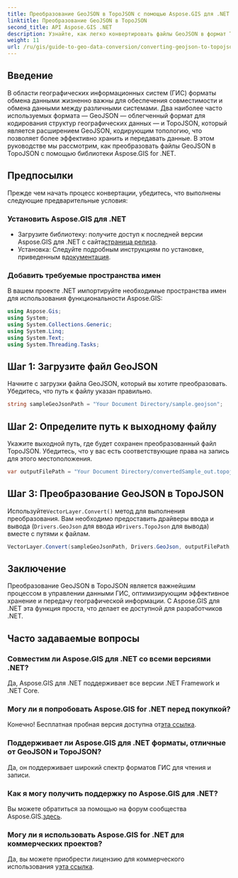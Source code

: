 ```yaml
---
title: Преобразование GeoJSON в TopoJSON с помощью Aspose.GIS для .NET
linktitle: Преобразование GeoJSON в TopoJSON
second_title: API Aspose.GIS .NET
description: Узнайте, как легко конвертировать файлы GeoJSON в формат TopoJSON с помощью мощной библиотеки Aspose.GIS для .NET. Это пошаговое руководство охватывает все, от установки до выполнения.
weight: 11
url: /ru/gis/guide-to-geo-data-conversion/converting-geojson-to-topojson/
---
```

## Введение

В области географических информационных систем (ГИС) форматы обмена данными жизненно важны для обеспечения совместимости и обмена данными между различными системами. Два наиболее часто используемых формата — GeoJSON — облегченный формат для кодирования структур географических данных — и TopoJSON, который является расширением GeoJSON, кодирующим топологию, что позволяет более эффективно хранить и передавать данные. В этом руководстве мы рассмотрим, как преобразовать файлы GeoJSON в TopoJSON с помощью библиотеки Aspose.GIS for .NET.

## Предпосылки

Прежде чем начать процесс конвертации, убедитесь, что выполнены следующие предварительные условия:

### Установить Aspose.GIS для .NET

-  Загрузите библиотеку: получите доступ к последней версии Aspose.GIS для .NET с сайта[страница релиза](https://releases.aspose.com/gis/net/).
- Установка: Следуйте подробным инструкциям по установке, приведенным в[документация](https://reference.aspose.com/gis/net/).

### Добавить требуемые пространства имен

В вашем проекте .NET импортируйте необходимые пространства имен для использования функциональности Aspose.GIS:

```csharp
using Aspose.Gis;
using System;
using System.Collections.Generic;
using System.Linq;
using System.Text;
using System.Threading.Tasks;
```

## Шаг 1: Загрузите файл GeoJSON

Начните с загрузки файла GeoJSON, который вы хотите преобразовать. Убедитесь, что путь к файлу указан правильно.

```csharp
string sampleGeoJsonPath = "Your Document Directory/sample.geojson";
```

## Шаг 2: Определите путь к выходному файлу

Укажите выходной путь, где будет сохранен преобразованный файл TopoJSON. Убедитесь, что у вас есть соответствующие права на запись для этого местоположения.

```csharp
var outputFilePath = "Your Document Directory/convertedSample_out.topojson";
```

## Шаг 3: Преобразование GeoJSON в TopoJSON

 Используйте`VectorLayer.Convert()` метод для выполнения преобразования. Вам необходимо предоставить драйверы ввода и вывода (`Drivers.GeoJson` для ввода и`Drivers.TopoJson` для вывода) вместе с путями к файлам.

```csharp
VectorLayer.Convert(sampleGeoJsonPath, Drivers.GeoJson, outputFilePath, Drivers.TopoJson);
```

## Заключение

Преобразование GeoJSON в TopoJSON является важнейшим процессом в управлении данными ГИС, оптимизирующим эффективное хранение и передачу географической информации. С Aspose.GIS для .NET эта функция проста, что делает ее доступной для разработчиков .NET.

## Часто задаваемые вопросы

### Совместим ли Aspose.GIS для .NET со всеми версиями .NET?

Да, Aspose.GIS для .NET поддерживает все версии .NET Framework и .NET Core.

### Могу ли я попробовать Aspose.GIS for .NET перед покупкой?

 Конечно! Бесплатная пробная версия доступна от[эта ссылка](https://releases.aspose.com/).

### Поддерживает ли Aspose.GIS для .NET форматы, отличные от GeoJSON и TopoJSON?

Да, он поддерживает широкий спектр форматов ГИС для чтения и записи.

### Как я могу получить поддержку по Aspose.GIS для .NET?

 Вы можете обратиться за помощью на форум сообщества Aspose.GIS.[здесь](https://forum.aspose.com/c/gis/33).

### Могу ли я использовать Aspose.GIS for .NET для коммерческих проектов?

 Да, вы можете приобрести лицензию для коммерческого использования у[эта ссылка](https://purchase.conholdate.com/buy).